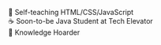 🌱 Self-teaching HTML/CSS/JavaScript</br>
☕ Soon-to-be Java Student at Tech Elevator<br>
🧠 Knowledge Hoarder

<!---
nicole440/nicole440 is a ✨ special ✨ repository because its `README.md` (this file) appears on your GitHub profile.
You can click the Preview link to take a look at your changes.
--->
